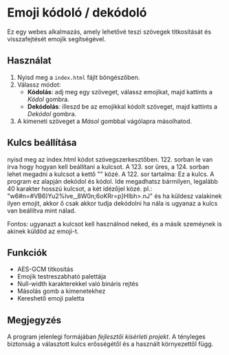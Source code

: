 # Emoji kódoló / dekódoló

Ez egy webes alkalmazás, amely lehetővé teszi szövegek titkosítását és
visszafejtését emojik segítségével.

## Használat

1.  Nyisd meg a `index.html` fájlt böngészőben.
2.  Válassz módot:
    -   **Kódolás**: adj meg egy szöveget, válassz emojikat, majd
        kattints a *Kódol* gombra.
    -   **Dekódolás**: illeszd be az emojikkal kódolt szöveget, majd
        kattints a *Dekódol* gombra.
3.  A kimeneti szöveget a *Másol* gombbal vágólapra másolhatod.

## Kulcs beállítása

nyisd meg az index.html kódot szövegszerkesztőben. 122. sorban le van írva
hogy hogyan kell beállítani a kulcsot. A 123. sor üres,
a 124.  sorban lehet megadni a kulcsot a kettő "" közé.
A 122. sor tartalma: Ez a kulcs. A program ez alapján dekódol és kódol.
Ide megadhatsz bármilyen, legalább 40 karakter hosszú kulcsot, a két idézőjel közé.
pl.: "w6#n=#VB6)Yu2%lve,_8W0n;6oKRr=p}HIbh>.nJ" és ha küldesz valakinek ilyen emojit,
akkor ő csak akkor tudja dekódolni ha nála is ugyanaz a kulcs van beállítva mint nálad.


Fontos: ugyanazt a kulcsot kell használnod neked, és a másik
szeméynek is akinek küldöd az emoji-t.

## Funkciók

-   AES-GCM titkosítás
-   Emojik testreszabható palettája
-   Null-width karakterekkel való bináris rejtés
-   Másolás gomb a kimenetekhez
-   Kereshető emoji paletta

## Megjegyzés

A program jelenlegi formájában *fejlesztői kísérleti projekt*. A
tényleges biztonság a választott kulcs erősségétől és a használt
környezettől függ.
